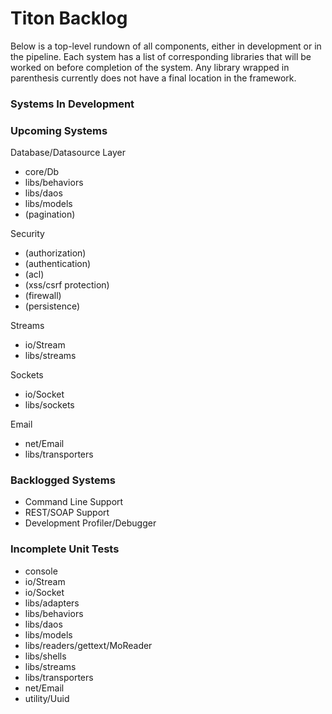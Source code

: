 # Titon Backlog #

Below is a top-level rundown of all components, either in development or in the pipeline.
Each system has a list of corresponding libraries that will be worked on before completion of the system.
Any library wrapped in parenthesis currently does not have a final location in the framework.

### Systems In Development ###

### Upcoming Systems ###

Database/Datasource Layer
* core/Db
* libs/behaviors
* libs/daos
* libs/models
* (pagination)

Security
* (authorization)
* (authentication)
* (acl)
* (xss/csrf protection)
* (firewall)
* (persistence)

Streams
* io/Stream
* libs/streams

Sockets
* io/Socket
* libs/sockets

Email
* net/Email
* libs/transporters

### Backlogged Systems ###

* Command Line Support
* REST/SOAP Support
* Development Profiler/Debugger

### Incomplete Unit Tests ###

* console
* io/Stream
* io/Socket
* libs/adapters
* libs/behaviors
* libs/daos
* libs/models
* libs/readers/gettext/MoReader
* libs/shells
* libs/streams
* libs/transporters
* net/Email
* utility/Uuid